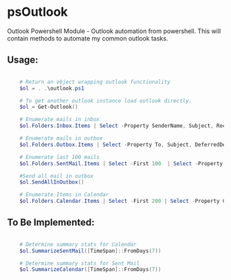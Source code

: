 psOutlook
=========

Outlook Powershell Module - Outlook automation from powershell. This will contain methods to automate my common outlook tasks.



Usage:
-------

```powershell

    # Return an object wrapping outlook functionality
    $ol = . .\outlook.ps1

    # To get another outlook instance load outlook directly.
    $ol = Get-Outlook()

    # Enumerate mails in inbox
    $ol.Folders.Inbox.Items | Select -Property SenderName, Subject, ReceivedTime

    # Enumerate mails in outbox
    $ol.Folders.Outbox.Items | Select -Property To, Subject, DeferredDeliveryTime

    # Enumerate last 100 mails
    $ol.Folders.SentMail.Items | Select -First 100  | Select -Property To, Subject, SentOn

    #Send all mail in outbox
    $ol.SendAllInOutbox()

    # Enumerate Items in Calendar
    $ol.Folders.Calendar.Items | Select -First 200 | Select -Property Categories, Subject, Start, Duration

```

To Be Implemented:
-------

```powershell

    # Determine summary stats for Calendar
    $ol.SummarizeSentMail([TimeSpan]::FromDays(7))

    # Determine summary stats for Sent Mail
    $ol.SummarizeCalendar([TimeSpan]::FromDays(7))
```